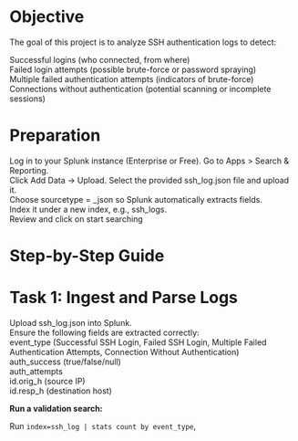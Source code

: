 # Objective


The goal of this project is to analyze SSH authentication logs to detect:

Successful logins (who connected, from where)   
Failed login attempts (possible brute-force or password spraying)  
Multiple failed authentication attempts (indicators of brute-force)   
Connections without authentication (potential scanning or incomplete sessions)

# Preparation


Log in to your Splunk instance (Enterprise or Free). 
Go to Apps > Search & Reporting.  
Click Add Data → Upload. 
Select the provided ssh_log.json file and upload it.   
Choose sourcetype = _json so Splunk automatically extracts fields.   
Index it under a new index, e.g., ssh_logs.  
Review and click on start searching  

# Step-by-Step Guide

# Task 1: Ingest and Parse Logs


Upload ssh_log.json into Splunk.   
Ensure the following fields are extracted correctly:   
event_type (Successful SSH Login, Failed SSH Login, Multiple Failed Authentication Attempts, Connection Without Authentication)    
auth_success (true/false/null)    
auth_attempts      
id.orig_h (source IP)    
id.resp_h (destination host)  
 

<summary><b>Run a validation search:</b></summary> 



Run `index=ssh_log | stats count by event_type`, 












